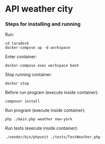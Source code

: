 # API weather city

### Steps for installing and running

Run:
```
cd laradock
docker-compose up -d workspace
```

Enter container:
```
docker-compose exec workspace bash
```

Stop running container:
```
docker stop
```

Before run program (execute inside container):
```
composer install
```

Run program (execute inside container):
```
php ./main.php weather new-york
```

Run tests (execute inside container):
```
./vendor/bin/phpunit ./tests/TestWeather.php
```